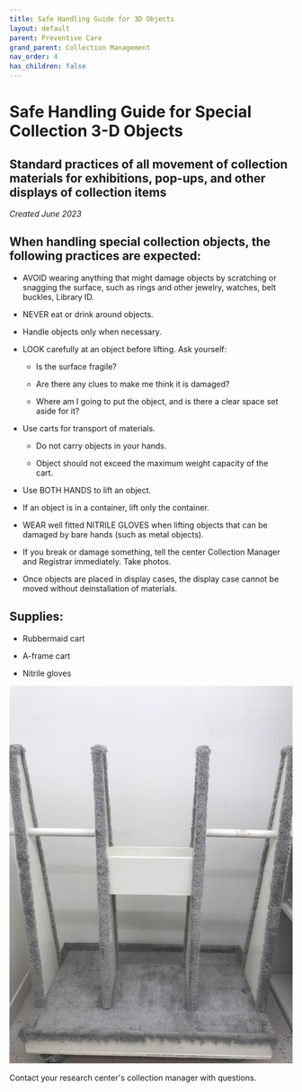 ```yaml
---
title: Safe Handling Guide for 3D Objects
layout: default
parent: Preventive Care
grand_parent: Collection Management
nav_order: 4
has_children: false
---
```


# **Safe Handling Guide for Special Collection 3-D Objects** 

## **Standard practices of all movement of collection materials for exhibitions, pop-ups, and other displays of collection items**

_Created June 2023_


## When handling special collection objects, the following practices are expected:

- AVOID wearing anything that might damage objects by scratching or snagging the surface, such as rings and other jewelry, watches, belt buckles, Library ID.

- NEVER eat or drink around objects.

- Handle objects only when necessary. 

- LOOK carefully at an object before lifting. Ask yourself:

  - Is the surface fragile?

  - Are there any clues to make me think it is damaged?

  - Where am I going to put the object, and is there a clear space set aside for it?

- Use carts for transport of materials.

  - Do not carry objects in your hands.

  - Object should not exceed the maximum weight capacity of the cart.   

- Use BOTH HANDS to lift an object.

- If an object is in a container, lift only the container.

- WEAR well fitted NITRILE GLOVES when lifting objects that can be damaged by bare hands (such as metal objects).

- If you break or damage something, tell the center Collection Manager and Registrar immediately. Take photos.

- Once objects are placed in display cases, the display case cannot be moved without deinstallation of materials.


## Supplies:

- Rubbermaid cart

- A-frame cart

- Nitrile gloves

![Text](Images/AFrame.jpg)

Contact your research center's collection manager with questions. 